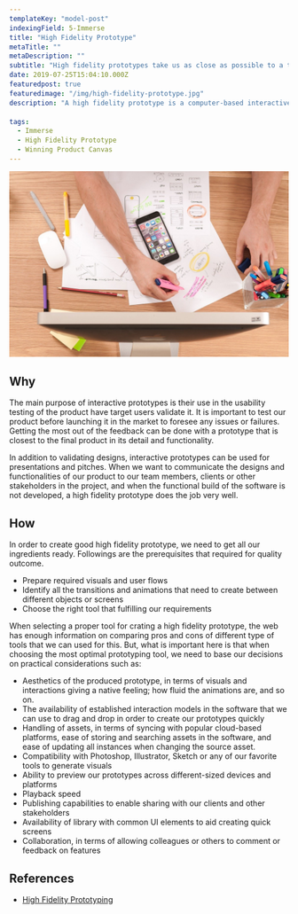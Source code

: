 ```yaml
---
templateKey: "model-post"
indexingField: 5-Immerse
title: "High Fidelity Prototype"
metaTitle: ""
metaDescription: ""
subtitle: "High fidelity prototypes take us as close as possible to a true representation of the application's user interfaces and interactions"
date: 2019-07-25T15:04:10.000Z
featuredpost: true
featuredimage: "/img/high-fidelity-prototype.jpg"
description: "A high fidelity prototype is a computer-based interactive representation of the product in its closest resemblance to the final design in terms of details and functionality. The hi-fi prototypes cover not only the user interface (UI) of the product in terms of visuals and aesthetics, but also the user experience (UX) aspects in terms of interactions, user flow and behaviour."

tags:
  - Immerse
  - High Fidelity Prototype
  - Winning Product Canvas
---
```


![flavor wheel](/img/high-fidelity-prototype.jpg)

## Why

The main purpose of interactive prototypes is their use in the usability testing of the product have target users validate it. It is important to test our product before launching it in the market to foresee any issues or failures. Getting the most out of the feedback can be done with a prototype that is closest to the final product in its detail and functionality.

In addition to validating designs, interactive prototypes can be used for presentations and pitches. When we want to communicate the designs and functionalities of our product to our team members, clients or other stakeholders in the project, and when the functional build of the software is not developed, a high fidelity prototype does the job very well.

## How

In order to create good high fidelity prototype, we need to get all our ingredients ready. Followings are the prerequisites that required for quality outcome.  

- Prepare required visuals and user flows
- Identify all the transitions and animations that need to create between different objects or screens 
- Choose the right tool that fulfilling our requirements 

When selecting a proper tool for crating a high fidelity prototype, the web has enough information on comparing pros and cons of different type of tools that we can used for this. But, what is important here is that when choosing the most optimal prototyping tool, we need to base our decisions on practical considerations such as:

- Aesthetics of the produced prototype, in terms of visuals and interactions giving a native feeling; how fluid the animations are, and so on.
- The availability of established interaction models in the software that we can use to drag and drop in order to create our prototypes quickly
- Handling of assets, in terms of syncing with popular cloud-based platforms, ease of storing and searching assets in the software, and ease of updating all instances when changing the source asset.
- Compatibility with Photoshop, Illustrator, Sketch or any of our favorite tools to generate visuals
- Ability to preview our prototypes across different-sized devices and platforms
- Playback speed
- Publishing capabilities to enable sharing with our clients and other stakeholders
- Availability of library with common UI elements to aid creating quick screens
- Collaboration, in terms of allowing colleagues or others to comment or feedback on features


## References

- [High Fidelity Prototyping](https://blog.prototypr.io/high-fidelity-prototyping-what-when-why-and-how-f5bbde6a7fd4)
